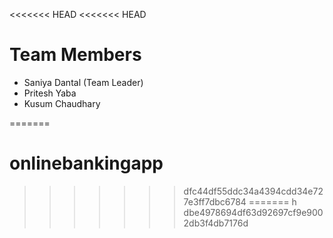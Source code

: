 <<<<<<< HEAD
<<<<<<< HEAD
# Team Members

- Saniya Dantal (Team Leader)
- Pritesh Yaba
- Kusum Chaudhary

=======

# onlinebankingapp
>>>>>>> dfc44df55ddc34a4394cdd34e727e3ff7dbc6784
=======
h
>>>>>>> dbe4978694df63d92697cf9e9002db3f4db7176d

